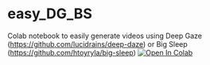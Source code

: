 # easy_DG_BS
Colab notebook to easily generate videos using Deep Gaze (https://github.com/lucidrains/deep-daze) or Big Sleep (https://github.com/htoyryla/big-sleep)
[![Open In Colab](https://colab.research.google.com/assets/colab-badge.svg)](https://colab.research.google.com/github/jm-h98/easy_DG_BS/blob/main/easy_DG_BS.ipynb)
